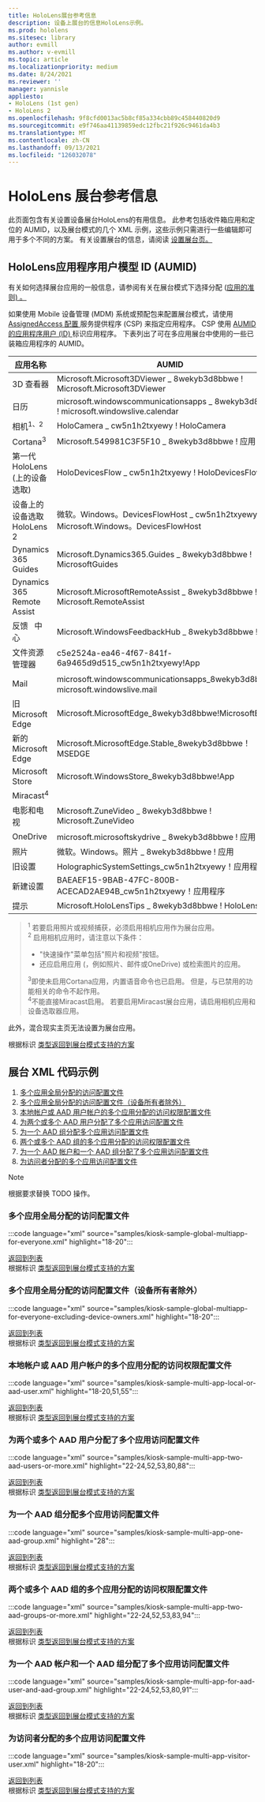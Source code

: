 ```yaml
---
title: HoloLens展台参考信息
description: 设备上展台的信息HoloLens示例。
ms.prod: hololens
ms.sitesec: library
author: evmill
ms.author: v-evmill
ms.topic: article
ms.localizationpriority: medium
ms.date: 8/24/2021
ms.reviewer: ''
manager: yannisle
appliesto:
- HoloLens (1st gen)
- HoloLens 2
ms.openlocfilehash: 9f8cfd0013ac5b8cf85a334cbb89c458440820d9
ms.sourcegitcommit: e9f746aa41139859edc12fbc21f926c9461da4b3
ms.translationtype: MT
ms.contentlocale: zh-CN
ms.lasthandoff: 09/13/2021
ms.locfileid: "126032078"
---
```

# <a name="hololens-kiosk-reference-information"></a>HoloLens 展台参考信息

此页面包含有关设置设备展台HoloLens的有用信息。 此参考包括收件箱应用和定位的 AUMID，以及展台模式的几个 XML 示例，这些示例只需进行一些编辑即可用于多个不同的方案。 有关设置展台的信息，请阅读 [设置展台页。](hololens-kiosk.md)

## <a name="hololens-application-user-model-ids-aumids"></a>HoloLens应用程序用户模型 ID (AUMID)   

有关如何选择展台应用的一般信息，请参阅有关在展台模式下选择分配 ([应用的准则) 。 ](/windows/configuration/guidelines-for-assigned-access-app)

如果使用 Mobile 设备管理 (MDM) 系统或预配包来配置展台模式，请使用 [AssignedAccess 配置 ](/windows/client-management/mdm/assignedaccess-csp) 服务提供程序 (CSP) 来指定应用程序。 CSP 使用 [AUMID 的应用程序用户 (ID) ](/windows/configuration/find-the-application-user-model-id-of-an-installed-app) 标识应用程序。 下表列出了可在多应用展台中使用的一些已装箱应用程序的 AUMID。

<a id="aumids"></a>

|应用名称 |AUMID |
| --- | --- |
|3D 查看器 |Microsoft.Microsoft3DViewer \_ 8wekyb3d8bbwe \! Microsoft.Microsoft3DViewer |
|日历 |microsoft.windowscommunicationsapps \_ 8wekyb3d8bbwe \! microsoft.windowslive.calendar |
|相机<sup>1、2</sup> |HoloCamera \_ cw5n1h2txyewy \! HoloCamera |
|Cortana<sup>3</sup> |Microsoft.549981C3F5F10 \_ 8wekyb3d8bbwe \! 应用 |
|第一代HoloLens (上的设备选取)  |HoloDevicesFlow \_ cw5n1h2txyewy \! HoloDevicesFlow |
|设备上的设备选取HoloLens 2 |微软。Windows。DevicesFlowHost \_ cw5n1h2txyewy \! Microsoft.Windows。DevicesFlowHost |
|Dynamics 365 Guides |Microsoft.Dynamics365.Guides \_ 8wekyb3d8bbwe \! MicrosoftGuides |
|Dynamics 365 Remote Assist |Microsoft.MicrosoftRemoteAssist \_ 8wekyb3d8bbwe \! Microsoft.RemoteAssist |
|反馈 &nbsp; 中心 |Microsoft.WindowsFeedbackHub \_ 8wekyb3d8bbwe \! 应用 |
|文件资源管理器 |c5e2524a-ea46-4f67-841f-6a9465d9d515_cw5n1h2txyewy!App |
|Mail |microsoft.windowscommunicationsapps_8wekyb3d8bbwe！microsoft.windowslive.mail |
|旧Microsoft Edge |Microsoft.MicrosoftEdge_8wekyb3d8bbwe!MicrosoftEdge |
|新的 Microsoft Edge |Microsoft.MicrosoftEdge.Stable_8wekyb3d8bbwe！MSEDGE |
|Microsoft Store |Microsoft.WindowsStore_8wekyb3d8bbwe!App |
|Miracast<sup>4</sup> | &nbsp; |
|电影和电视 |Microsoft.ZuneVideo \_ 8wekyb3d8bbwe \! Microsoft.ZuneVideo |
|OneDrive |microsoft.microsoftskydrive \_ 8wekyb3d8bbwe \! 应用 |
|照片 |微软。Windows。照片 \_ 8wekyb3d8bbwe \! 应用 |
|旧设置 |HolographicSystemSettings_cw5n1h2txyewy！应用程序 |
|新建设置 |BAEAEF15-9BAB-47FC-800B-ACECAD2AE94B_cw5n1h2txyewy！应用程序 |
|提示 |Microsoft.HoloLensTips \_ 8wekyb3d8bbwe \! HoloLensTips |

> <sup>1</sup> 若要启用照片或视频捕获，必须启用相机应用作为展台应用。  
> <sup>2</sup> 启用相机应用时，请注意以下条件：
> - "快速操作"菜单包括"照片和视频"按钮。
> - 还应启用应用 (，例如照片、邮件或OneDrive) 或检索图片的应用。  
>  
> <sup>3</sup>即使未启用Cortana应用，内置语音命令也已启用。 但是，与已禁用的功能相关的命令不起作用。  
> <sup>4</sup>不能直接Miracast启用。 若要启用Miracast展台应用，请启用相机应用和设备选取器应用。

此外，混合现实主页无法设置为展台应用。

根据标识 [类型返回到展台模式支持的方案](hololens-kiosk.md#supported-scenarios-for-kiosk-mode-based-on-identity-type)

## <a name="kiosk-xml-code-samples"></a>展台 XML 代码示例

1. [多个应用全局分配的访问配置文件](#multiple-app-global-assigned-access-profile)
1. [多个应用全局分配的访问配置文件（设备所有者除外）](#multiple-app-global-assigned-access-profile-excluding-device-owners)
1. [本地帐户或 AAD 用户帐户的多个应用分配的访问权限配置文件](#multiple-app-assigned-access-profile-for-a-local-account-or-aad-user-account)
1. [为两个或多个 AAD 用户分配了多个应用访问配置文件](#multiple-app-assigned-access-profiles-for-two-aad-users-or-more)
1. [为一个 AAD 组分配多个应用访问配置文件](#multiple-app-assigned-access-profile-for-one-aad-group)
1. [两个或多个 AAD 组的多个应用分配的访问权限配置文件](#multiple-app-assigned-access-profile-for-two-aad-groups-or-more)
1. [为一个 AAD 帐户和一个 AAD 组分配了多个应用访问配置文件](#multiple-app-assigned-access-profile-for-one-aad-account-and-one-aad-group)
1. [为访问者分配的多个应用访问配置文件](#multiple-app-assigned-access-profile-for-visitors)

> [!NOTE]
> 根据要求替换 TODO 操作。

### <a name="multiple-app-global-assigned-access-profile"></a>多个应用全局分配的访问配置文件

:::code language="xml" source="samples/kiosk-sample-global-multiapp-for-everyone.xml" highlight="18-20":::

[返回到列表](#kiosk-xml-code-samples) <br>
根据标识 [类型返回到展台模式支持的方案](hololens-kiosk.md#supported-scenarios-for-kiosk-mode-based-on-identity-type)

### <a name="multiple-app-global-assigned-access-profile-excluding-device-owners"></a>多个应用全局分配的访问配置文件（设备所有者除外）

:::code language="xml" source="samples/kiosk-sample-global-multiapp-for-everyone-excluding-device-owners.xml" highlight="18-20":::

[返回到列表](#kiosk-xml-code-samples) <br>
根据标识 [类型返回到展台模式支持的方案](hololens-kiosk.md#supported-scenarios-for-kiosk-mode-based-on-identity-type)

### <a name="multiple-app-assigned-access-profile-for-a-local-account-or-aad-user-account"></a>本地帐户或 AAD 用户帐户的多个应用分配的访问权限配置文件

:::code language="xml" source="samples/kiosk-sample-multi-app-local-or-aad-user.xml" highlight="18-20,51,55":::

[返回到列表](#kiosk-xml-code-samples) <br>
根据标识 [类型返回到展台模式支持的方案](hololens-kiosk.md#supported-scenarios-for-kiosk-mode-based-on-identity-type)

### <a name="multiple-app-assigned-access-profiles-for-two-aad-users-or-more"></a>为两个或多个 AAD 用户分配了多个应用访问配置文件

:::code language="xml" source="samples/kiosk-sample-multi-app-two-aad-users-or-more.xml" highlight="22-24,52,53,80,88":::

[返回到列表](#kiosk-xml-code-samples) <br>
根据标识 [类型返回到展台模式支持的方案](hololens-kiosk.md#supported-scenarios-for-kiosk-mode-based-on-identity-type)

### <a name="multiple-app-assigned-access-profile-for-one-aad-group"></a>为一个 AAD 组分配多个应用访问配置文件

:::code language="xml" source="samples/kiosk-sample-multi-app-one-aad-group.xml" highlight="28":::

[返回到列表](#kiosk-xml-code-samples) <br>
根据标识 [类型返回到展台模式支持的方案](hololens-kiosk.md#supported-scenarios-for-kiosk-mode-based-on-identity-type)

### <a name="multiple-app-assigned-access-profile-for-two-aad-groups-or-more"></a>两个或多个 AAD 组的多个应用分配的访问权限配置文件

:::code language="xml" source="samples/kiosk-sample-multi-app-two-aad-groups-or-more.xml" highlight="22-24,52,53,83,94":::

[返回到列表](#kiosk-xml-code-samples) <br>
根据标识 [类型返回到展台模式支持的方案](hololens-kiosk.md#supported-scenarios-for-kiosk-mode-based-on-identity-type)

### <a name="multiple-app-assigned-access-profile-for-one-aad-account-and-one-aad-group"></a>为一个 AAD 帐户和一个 AAD 组分配了多个应用访问配置文件

:::code language="xml" source="samples/kiosk-sample-multi-app-for-aad-user-and-aad-group.xml" highlight="22-24,52,53,80,91":::

[返回到列表](#kiosk-xml-code-samples) <br>
根据标识 [类型返回到展台模式支持的方案](hololens-kiosk.md#supported-scenarios-for-kiosk-mode-based-on-identity-type)

### <a name="multiple-app-assigned-access-profile-for-visitors"></a>为访问者分配的多个应用访问配置文件

:::code language="xml" source="samples/kiosk-sample-multi-app-visitor-user.xml" highlight="18-20":::

[返回到列表](#kiosk-xml-code-samples) <br>
根据标识 [类型返回到展台模式支持的方案](hololens-kiosk.md#supported-scenarios-for-kiosk-mode-based-on-identity-type)
